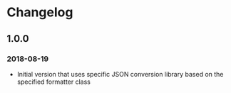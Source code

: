 # Changelog
## 1.0.0
### 2018-08-19
- Initial version that uses specific JSON conversion library based on the specified formatter class